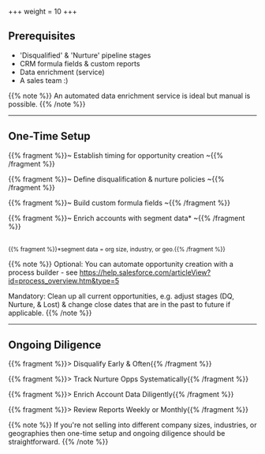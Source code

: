 +++
weight = 10
+++

## Prerequisites
 
- 'Disqualified' & 'Nurture' pipeline stages
- CRM formula fields & custom reports
- Data enrichment (service)
- A sales team :)

{{% note %}}
An automated data enrichment service is ideal but manual is possible.
{{% /note %}}

---

## One-Time Setup

{{% fragment %}}~ Establish timing for opportunity creation ~{{% /fragment %}}<br>

{{% fragment %}}~ Define disqualification & nurture policies ~{{% /fragment %}}<br>

{{% fragment %}}~ Build custom formula fields ~{{% /fragment %}}<br>

{{% fragment %}}~ Enrich accounts with segment data* ~{{% /fragment %}}<br>

<br>
<small>{{% fragment %}}*segment data = org size, industry, or geo.{{% /fragment %}}</small>

{{% note %}}
Optional: You can automate opportunity creation with a process builder - see https://help.salesforce.com/articleView?id=process_overview.htm&type=5

Mandatory: Clean up all current opportunities, e.g. adjust stages (DQ, Nurture, & Lost) & change close dates that are in the past to future if applicable.
{{% /note %}}

___

## Ongoing Diligence

{{% fragment %}}> Disqualify Early & Often{{% /fragment %}}

{{% fragment %}}> Track Nurture Opps Systematically{{% /fragment %}}

{{% fragment %}}> Enrich Account Data Diligently{{% /fragment %}}

{{% fragment %}}> Review Reports Weekly or Monthly{{% /fragment %}}

{{% note %}}
If you're not selling into different company sizes, industries, or geographies then one-time setup and ongoing diligence should be straightforward.
{{% /note %}}


